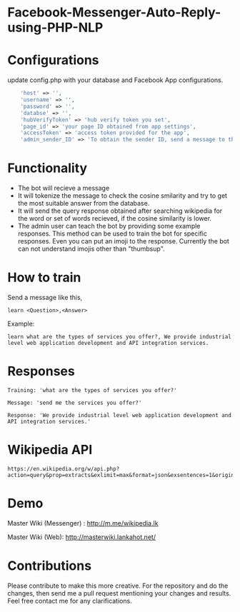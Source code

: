 # Facebook-Messenger-Auto-Reply-using-PHP-NLP

# Configurations
update config.php with your database and Facebook App configurations.
```php
    'host' => '',
    'username' => '',
    'password' => '',
    'databse' => '',
    'hubVerifyToken' => 'hub verify token you set',
    'page_id' => 'your page ID obtained from app settings',
    'accessToken' => 'access token provided for the app',
    'admin_sender_ID' => 'To obtain the sender ID, send a message to the bot, then check the database for your sender ID'
```


# Functionality
- The bot will recieve a message
- It will tokenize the message to check the cosine smilarity and try to get the most suitable answer from the database.
- It will send the query response obtained after searching wikipedia for the word or set of words recieved, if the cosine similarity is lower.
- The admin user can teach the bot by providing some example responses. This method can be used to train the bot for specific responses. Even you can put an imoji to the response. Currently the bot can not understand imojis other than "thumbsup".

# How to train
Send a message like this,
```
learn <Question>,<Answer> 
```
Example:
```
learn what are the types of services you offer?, We provide industrial level web application development and API integration services.
```
# Responses
```
Training: 'what are the types of services you offer?'
```
```
Message: 'send me the services you offer?'
```
```
Response: 'We provide industrial level web application development and API integration services.'
```
# Wikipedia API
```
https://en.wikipedia.org/w/api.php?action=query&prop=extracts&exlimit=max&format=json&exsentences=1&origin=*&exintro=&explaintext=&generator=search&gsrlimit=23&gsrsearch=chess
```
# Demo
Master Wiki (Messenger) : http://m.me/wikipedia.lk

Master Wiki (Web): http://masterwiki.lankahot.net/

# Contributions
Please contribute to make this more creative. For the repository and do the changes, then send me a pull request mentioning your changes and results. Feel free contact me for any clarifications. 